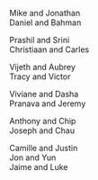 Mike and Jonathan  
Daniel and Bahman  

Prashil and Srini  
Christiaan and Carles  

Vijeth and Aubrey  
Tracy and Victor  

Viviane and Dasha  
Pranava and Jeremy  

Anthony and Chip  
Joseph and Chau  

Camille and Justin  
Jon and Yun  
Jaime and Luke  
  
